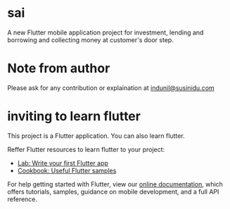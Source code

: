 # sai

A new Flutter mobile application project for investment, lending and borrowing and collecting money at customer's door step.

# Note from author

Please ask for any contribution or explaination at indunil@susinidu.com

# inviting to learn flutter

This project is a Flutter application. You can also learn flutter.

Reffer Flutter resources to learn flutter to your project:

- [Lab: Write your first Flutter app](https://flutter.dev/docs/get-started/codelab)
- [Cookbook: Useful Flutter samples](https://flutter.dev/docs/cookbook)

For help getting started with Flutter, view our
[online documentation](https://flutter.dev/docs), which offers tutorials,
samples, guidance on mobile development, and a full API reference.
